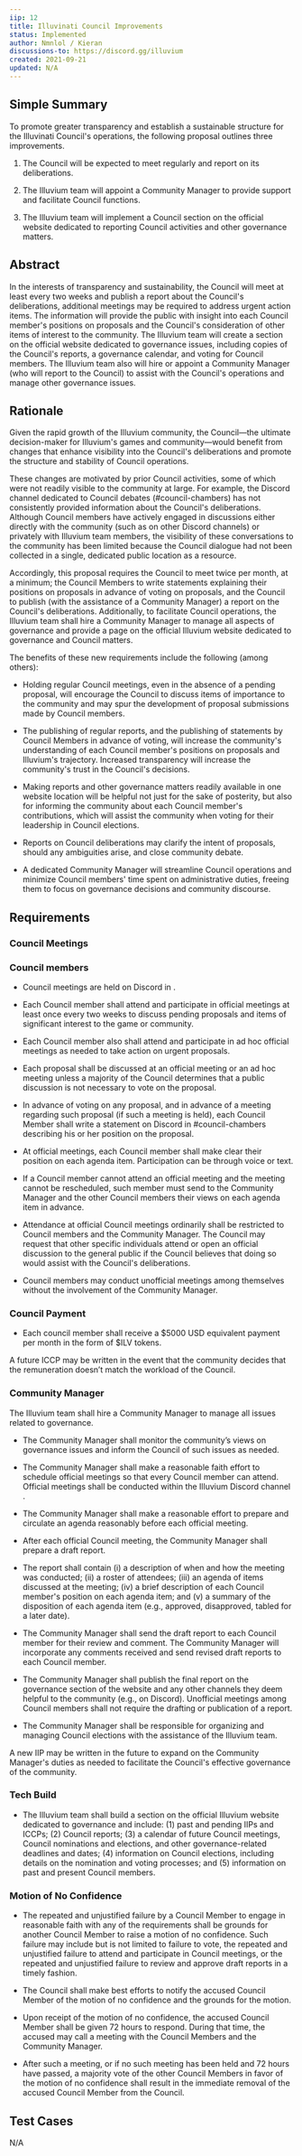 ```yaml
---
iip: 12
title: Illuvinati Council Improvements
status: Implemented
author: Nmnlol / Kieran
discussions-to: https://discord.gg/illuvium
created: 2021-09-21
updated: N/A
---
```


## Simple Summary
To promote greater transparency and establish a sustainable structure for the Illuvinati Council's operations, the following proposal outlines three improvements.

1. The Council will be expected to meet regularly and report on its deliberations.

2. The Illuvium team will appoint a Community Manager to provide support and facilitate Council functions.

3. The Illuvium team will implement a Council section on the official website dedicated to reporting Council activities and other governance matters.


## Abstract
In the interests of transparency and sustainability, the Council will meet at least every two weeks and publish a report about the Council's deliberations, additional meetings may be required to address urgent action items. The information will provide the public with insight into each Council member's positions on proposals and the Council's consideration of other items of interest to the community. The Illuvium team will create a section on the official website dedicated to governance issues, including copies of the Council's reports, a governance calendar, and voting for Council members. The Illuvium team also will hire or appoint a Community Manager (who will report to the Council) to assist with the Council's operations and manage other governance issues. 

## Rationale
Given the rapid growth of the Illuvium community, the Council—the ultimate decision-maker for Illuvium's games and community—would benefit from changes that enhance visibility into the Council's deliberations and promote the structure and stability of Council operations.

These changes are motivated by prior Council activities, some of which were not readily visible to the community at large. For example, the Discord channel dedicated to Council debates (#council-chambers) has not consistently provided information about the Council's deliberations. Although Council members have actively engaged in discussions either directly with the community (such as on other Discord channels) or privately with Illuvium team members, the visibility of these conversations to the community has been limited because the Council dialogue had not been collected in a single, dedicated public location as a resource.

Accordingly, this proposal requires the Council to meet twice per month, at a minimum; the Council Members to write statements explaining their positions on proposals in advance of voting on proposals, and the Council to publish (with the assistance of a Community Manager) a report on the Council's deliberations. Additionally, to facilitate Council operations, the Illuvium team shall hire a Community Manager to manage all aspects of governance and provide a page on the official Illuvium website dedicated to governance and Council matters.

The benefits of these new requirements include the following (among others):

* Holding regular Council meetings, even in the absence of a pending proposal, will encourage the Council to discuss items of importance to the community and may spur the development of proposal submissions made by Council members.

* The publishing of regular reports, and the publishing of statements by Council Members in advance of voting, will increase the community's understanding of each Council member's positions on proposals and Illuvium's trajectory. Increased transparency will increase the community's trust in the Council's decisions.

* Making reports and other governance matters readily available in one website location will be helpful not just for the sake of posterity, but also for informing the community about each Council member's contributions, which will assist the community when voting for their leadership in Council elections.

* Reports on Council deliberations may clarify the intent of proposals, should any ambiguities arise, and close community debate.

* A dedicated Community Manager will streamline Council operations and minimize Council members' time spent on administrative duties, freeing them to focus on governance decisions and community discourse.

## Requirements

### Council Meetings

### Council members 

* Council meetings are held on Discord in <governance-voice>.

* Each Council member shall attend and participate in official meetings at least once every two weeks to discuss pending proposals and items of significant interest to the game or community.

* Each Council member also shall attend and participate in ad hoc official meetings as needed to take action on urgent proposals.

* Each proposal shall be discussed at an official meeting or an ad hoc meeting unless a majority of the Council determines that a public discussion is not necessary to vote on the proposal.

* In advance of voting on any proposal, and in advance of a meeting regarding such proposal (if such a meeting is held), each Council Member shall write a statement on Discord in #council-chambers describing his or her position on the proposal.

* At official meetings, each Council member shall make clear their position on each agenda item. Participation can be through voice or text. 

* If a Council member cannot attend an official meeting and the meeting cannot be rescheduled, such member must send to the Community Manager and the other Council members their views on each agenda item in advance.

* Attendance at official Council meetings ordinarily shall be restricted to Council members and the Community Manager. The Council may request that other specific individuals attend or open an official discussion to the general public if the Council believes that doing so would assist with the Council's deliberations.

* Council members may conduct unofficial meetings among themselves without the involvement of the Community Manager.

### Council Payment

* Each council member shall receive a $5000 USD equivalent payment per month in the form of $ILV tokens. 

A future ICCP may be written in the event that the community decides that the remuneration doesn’t match the workload of the Council. 

### Community Manager

The Illuvium team shall hire a Community Manager to manage all issues related to governance.

* The Community Manager shall monitor the community’s views on governance issues and inform the Council of such issues as needed.

* The Community Manager shall make a reasonable faith effort to schedule official meetings so that every Council member can attend. Official meetings shall be conducted within the Illuvium Discord channel <governance-voice>. 

* The Community Manager shall make a reasonable effort to prepare and circulate an agenda reasonably before each official meeting.

* After each official Council meeting, the Community Manager shall prepare a draft report.

* The report shall contain (i) a description of when and how the meeting was conducted; (ii) a roster of attendees; (iii) an agenda of items discussed at the meeting; (iv) a brief description of each Council member's position on each agenda item; and (v) a summary of the disposition of each agenda item (e.g., approved, disapproved, tabled for a later date).

* The Community Manager shall send the draft report to each Council member for their review and comment. The Community Manager will incorporate any comments received and send revised draft reports to each Council member. 

* The Community Manager shall publish the final report on the governance section of the website and any other channels they deem helpful to the community (e.g., on Discord). Unofficial meetings among Council members shall not require the drafting or publication of a report.

* The Community Manager shall be responsible for organizing and managing Council elections with the assistance of the Illuvium team.

A new IIP may be written in the future to expand on the Community Manager's duties as needed to facilitate the Council's effective governance of the community. 

### Tech Build 

* The Illuvium team shall build a section on the official Illuvium website dedicated to governance and include: (1) past and pending IIPs and ICCPs; (2) Council reports; (3) a calendar of future Council meetings, Council nominations and elections, and other governance-related deadlines and dates; (4) information on Council elections, including details on the nomination and voting processes; and (5) information on past and present Council members.

### Motion of No Confidence

* The repeated and unjustified failure by a Council Member to engage in reasonable faith with any of the requirements shall be grounds for another Council Member to raise a motion of no confidence.  Such failure may include but is not limited to failure to vote, the repeated and unjustified failure to attend and participate in Council meetings, or the repeated and unjustified failure to review and approve draft reports in a timely fashion.

* The Council shall make best efforts to notify the accused Council Member of the motion of no confidence and the grounds for the motion.

* Upon receipt of the motion of no confidence, the accused Council Member shall be given 72 hours to respond.  During that time, the accused may call a meeting with the Council Members and the Community Manager.

* After such a meeting, or if no such meeting has been held and 72 hours have passed, a majority vote of the other Council Members in favor of the motion of no confidence shall result in the immediate removal of the accused Council Member from the Council.


## Test Cases
N/A